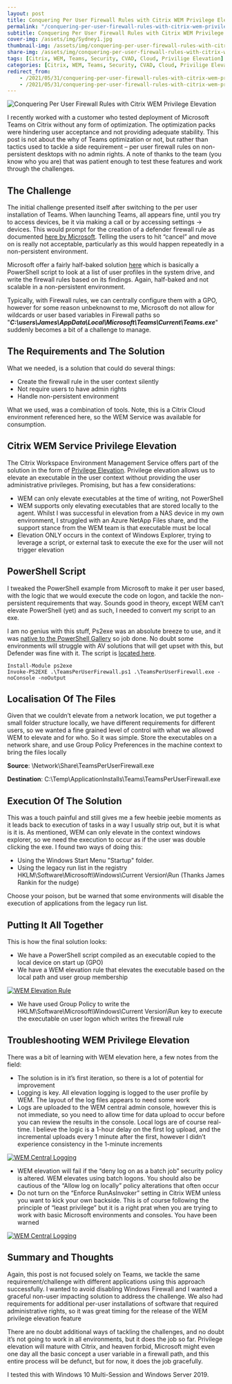 ```yaml
---
layout: post
title: Conquering Per User Firewall Rules with Citrix WEM Privilege Elevation
permalink: "/conquering-per-user-firewall-rules-with-citrix-wem-privilege-elevation/"
subtitle: Conquering Per User Firewall Rules with Citrix WEM Privilege Elevation
cover-img: /assets/img/Sydney1.jpg
thumbnail-img: /assets/img/conquering-per-user-firewall-rules-with-citrix-wem-privilege-elevation/RunAsInvoker.png
share-img: /assets/img/conquering-per-user-firewall-rules-with-citrix-wem-privilege-elevation/RunAsInvoker.png
tags: [Citrix, WEM, Teams, Security, CVAD, Cloud, Privilige Elevation]
categories: [Citrix, WEM, Teams, Security, CVAD, Cloud, Privilige Elevation]
redirect_from: 
    - /2021/05/31/conquering-per-user-firewall-rules-with-citrix-wem-privilege-elevation
    - /2021/05/31/conquering-per-user-firewall-rules-with-citrix-wem-privilege-elevation/
---
```


![Conquering Per User Firewall Rules with Citrix WEM Privilege Elevation]({{site.baseurl}}/assets/img/conquering-per-user-firewall-rules-with-citrix-wem-privilege-elevation/RunAsInvoker.png)

I recently worked with a customer who tested deployment of Microsoft Teams on Citrix without any form of optimization. The optimization packs were hindering user acceptance and not providing adequate stability. This post is not about the why of Teams optimization or not, but rather than tactics used to tackle a side requirement – per user firewall rules on non-persistent desktops with no admin rights. A note of thanks to the team (you know who you are) that was patient enough to test these features and work through the challenges.

## The Challenge
The initial challenge presented itself after switching to the per user installation of Teams. When launching Teams, all appears fine, until you try to access devices, be it via making a call or by accessing settings -> devices. This would prompt for the creation of a defender firewall rule as documented [here by Microsoft](https://docs.microsoft.com/en-us/microsoftteams/get-clients#windows). Telling the users to hit “cancel” and move on is really not acceptable, particularly as this would happen repeatedly in a non-persistent environment.

Microsoft offer a fairly half-baked solution [here](https://docs.microsoft.com/en-us/microsoftteams/get-clients#sample-powershell-script---inbound-firewall-rule) which is basically a PowerShell script to look at a list of user profiles in the system drive, and write the firewall rules based on its findings. Again, half-baked and not scalable in a non-persistent environment.

Typically, with Firewall rules, we can centrally configure them with a GPO, however for some reason unbeknownst to me, Microsoft do not allow for wildcards or user based variables in Firewall paths so "***C:\users\James\AppData\Local\Microsoft\Teams\Current\Teams.exe***" suddenly becomes a bit of a challenge to manage.

## The Requirements and The Solution
What we needed, is a solution that could do several things:

* Create the firewall rule in the user context silently
* Not require users to have admin rights
* Handle non-persistent environment

What we used, was a combination of tools. Note, this is a Citrix Cloud environment referenced here, so the WEM Service was available for consumption.

## Citrix WEM Service Privilege Elevation
The Citrix Workspace Environment Management Service offers part of the solution in the form of [Privilege Elevation](https://docs.citrix.com/en-us/workspace-environment-management/service/user-interface-description/security.html#privilege-elevation). Privilege elevation allows us to elevate an executable in the user context without providing the user administrative privileges. Promising, but has a few considerations:

* WEM can only elevate executables at the time of writing, not PowerShell
* WEM supports only elevating executables that are stored locally to the agent. Whilst I was successful in elevation from a NAS device in my own environment, I struggled with an Azure NetApp Files share, and the support stance from the WEM team is that executable must be local
* Elevation ONLY occurs in the context of Windows Explorer, trying to leverage a script, or external task to execute the exe for the user will not trigger elevation

## PowerShell Script
I tweaked the PowerShell example from Microsoft to make it per user based, with the logic that we would execute the code on logon, and tackle the non-persistent requirements that way. Sounds good in theory, except WEM can’t elevate PowerShell (yet) and as such, I needed to convert my script to an exe.

I am no genius with this stuff, Ps2exe was an absolute breeze to use, and it was [native to the PowerShell Gallery](https://www.powershellgallery.com/packages/ps2exe/1.0.10) so job done. No doubt some environments will struggle with AV solutions that will get upset with this, but Defender was fine with it. The script is [located here](https://github.com/JamesKindon/Citrix/blob/master/TeamsPerUserFirewall.ps1).


    Install-Module ps2exe
    Invoke-PS2EXE .\TeamsPerUserFirewall.ps1 .\TeamsPerUserFirewall.exe -noConsole -noOutput


## Localisation Of The Files
Given that we couldn’t elevate from a network location, we put together a small folder structure locally, we have different requirements for different users, so we wanted a fine grained level of control with what we allowed WEM to elevate and for who. So it was simple. Store the executables on a network share, and use Group Policy Preferences in the machine context to bring the files locally

**Source**: \\Network\Share\TeamsPerUserFirewall.exe

**Destination**: C:\Temp\ApplicationInstalls\Teams\TeamsPerUserFirewall.exe

## Execution Of The Solution
This was a touch painful and still gives me a few heebie jeebie moments as it leads back to execution of tasks in a way I usually strip out, but it is what is it is. As mentioned, WEM can only elevate in the context windows explorer, so we need the execution to occur as if the user was double clicking the exe. I found two ways of doing this:

* Using the Windows Start Menu "Startup" folder.
* Using the legacy run list in the registry HKLM\Software\Microsoft\Windows\Current Version\Run (Thanks James Rankin for the nudge)

Choose your poison, but be warned that some environments will disable the execution of applications from the legacy run list.

## Putting It All Together
This is how the final solution looks:

* We have a PowerShell script compiled as an executable copied to the local device on start up (GPO)
* We have a WEM elevation rule that elevates the executable based on the local path and user group membership

[![WEM Elevation Rule]({{site.baseurl}}/assets/img/conquering-per-user-firewall-rules-with-citrix-wem-privilege-elevation/Rule.png)]({{site.baseurl}}/assets/img/conquering-per-user-firewall-rules-with-citrix-wem-privilege-elevation/Rule.png)

* We have used Group Policy to write the HKLM\Software\Microsoft\Windows\Current Version\Run key to execute the executable on user logon which writes the firewall rule

## Troubleshooting WEM Privilege Elevation
There was a bit of learning with WEM elevation here, a few notes from the field:

* The solution is in it’s first iteration, so there is a lot of potential for improvement
* Logging is key. All elevation logging is logged to the user profile by WEM. The layout of the log files appears to need some work
* Logs are uploaded to the WEM central admin console, however this is not immediate, so you need to allow time for data upload to occur before you can review the results in the console. Local logs are of course real-time. I believe the logic is a 1-hour delay on the first log upload, and the incremental uploads every 1 minute after the first, however I didn’t experience consistency in the 1-minute increments

[![WEM Central Logging]({{site.baseurl}}/assets/img/conquering-per-user-firewall-rules-with-citrix-wem-privilege-elevation/Logs.png)]({{site.baseurl}}/assets/img/conquering-per-user-firewall-rules-with-citrix-wem-privilege-elevation/Logs.png)

* WEM elevation will fail if the “deny log on as a batch job” security policy is altered. WEM elevates using batch logons. You should also be cautious of the “Allow log on locally” policy alterations that often occur
* Do not turn on the “Enforce RunAsInvoker” setting in Citrix WEM unless you want to kick your own backside. This is of course following the principle of “least privilege” but it is a right prat when you are trying to work with basic Microsoft environments and consoles. You have been warned

[![WEM Central Logging]({{site.baseurl}}/assets/img/conquering-per-user-firewall-rules-with-citrix-wem-privilege-elevation/RunAsInvoker.png)]({{site.baseurl}}/assets/img/conquering-per-user-firewall-rules-with-citrix-wem-privilege-elevation/RunAsInvoker.png)

## Summary and Thoughts
Again, this post is not focused solely on Teams, we tackle the same requirement/challenge with different applications using this approach successfully. I wanted to avoid disabling Windows Firewall and I wanted a graceful non-user impacting solution to address the challenge. We also had requirements for additional per-user installations of software that required administrative rights, so it was great timing for the release of the WEM privilege elevation feature

There are no doubt additional ways of tackling the challenges, and no doubt it’s not going to work in all environments, but it does the job so far. Privilege elevation will mature with Citrix, and heaven forbid, Microsoft might even one day all the basic concept a user variable in a firewall path, and this entire process will be defunct, but for now, it does the job gracefully.

I tested this with Windows 10 Multi-Session and Windows Server 2019.


